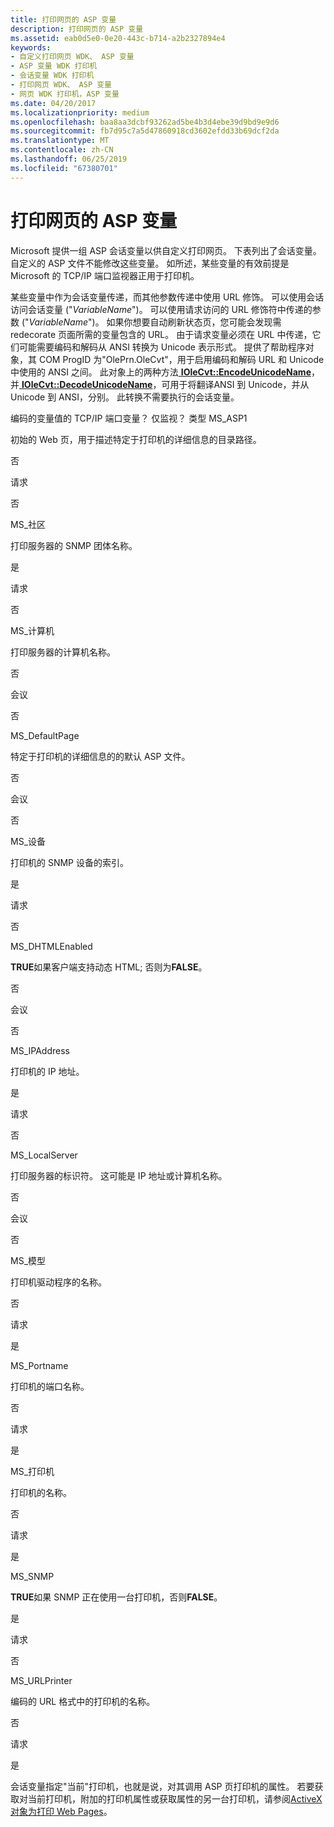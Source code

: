 ```yaml
---
title: 打印网页的 ASP 变量
description: 打印网页的 ASP 变量
ms.assetid: eab0d5e0-0e20-443c-b714-a2b2327894e4
keywords:
- 自定义打印网页 WDK、 ASP 变量
- ASP 变量 WDK 打印机
- 会话变量 WDK 打印机
- 打印网页 WDK、 ASP 变量
- 网页 WDK 打印机，ASP 变量
ms.date: 04/20/2017
ms.localizationpriority: medium
ms.openlocfilehash: baa8aa3dcbf93262ad5be4b3d4ebe39d9bd9e9d6
ms.sourcegitcommit: fb7d95c7a5d47860918cd3602efdd33b69dcf2da
ms.translationtype: MT
ms.contentlocale: zh-CN
ms.lasthandoff: 06/25/2019
ms.locfileid: "67380701"
---
```

# <a name="asp-variables-for-print-web-pages"></a>打印网页的 ASP 变量





Microsoft 提供一组 ASP 会话变量以供自定义打印网页。 下表列出了会话变量。 自定义的 ASP 文件不能修改这些变量。 如所述，某些变量的有效前提是 Microsoft 的 TCP/IP 端口监视器正用于打印机。

某些变量中作为会话变量传递，而其他参数传递中使用 URL 修饰。 可以使用会话访问会话变量 ("*VariableName*")。 可以使用请求访问的 URL 修饰符中传递的参数 ("*VariableName*")。 如果你想要自动刷新状态页，您可能会发现需 redecorate 页面所需的变量包含的 URL。 由于请求变量必须在 URL 中传递，它们可能需要编码和解码从 ANSI 转换为 Unicode 表示形式。 提供了帮助程序对象，其 COM ProgID 为"OlePrn.OleCvt"，用于启用编码和解码 URL 和 Unicode 中使用的 ANSI 之间。 此对象上的两种方法[ **IOleCvt::EncodeUnicodeName**](https://docs.microsoft.com/windows-hardware/drivers/print/iolecvt-encodeunicodename)，并[ **IOleCvt::DecodeUnicodeName**](https://docs.microsoft.com/windows-hardware/drivers/print/iolecvt-decodeunicodename)，可用于将翻译ANSI 到 Unicode，并从 Unicode 到 ANSI，分别。 此转换不需要执行的会话变量。

编码的变量值的 TCP/IP 端口变量？
仅监视？
类型 MS\_ASP1

初始的 Web 页，用于描述特定于打印机的详细信息的目录路径。

否

请求

否

MS\_社区

打印服务器的 SNMP 团体名称。

是

请求

否

MS\_计算机

打印服务器的计算机名称。

否

会议

否

MS\_DefaultPage

特定于打印机的详细信息的的默认 ASP 文件。

否

会议

否

MS\_设备

打印机的 SNMP 设备的索引。

是

请求

否

MS\_DHTMLEnabled

**TRUE**如果客户端支持动态 HTML; 否则为**FALSE**。

否

会议

否

MS\_IPAddress

打印机的 IP 地址。

是

请求

否

MS\_LocalServer

打印服务器的标识符。 这可能是 IP 地址或计算机名称。

否

会议

否

MS\_模型

打印机驱动程序的名称。

否

请求

是

MS\_Portname

打印机的端口名称。

否

请求

是

MS\_打印机

打印机的名称。

否

请求

是

MS\_SNMP

**TRUE**如果 SNMP 正在使用一台打印机，否则**FALSE**。

是

请求

否

MS\_URLPrinter

编码的 URL 格式中的打印机的名称。

否

请求

是

 

会话变量指定"当前"打印机，也就是说，对其调用 ASP 页打印机的属性。 若要获取对当前打印机，附加的打印机属性或获取属性的另一台打印机，请参阅[ActiveX 对象为打印 Web Pages](activex-objects-for-print-web-pages.md)。

 

 




